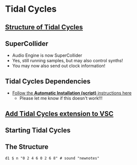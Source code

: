 # Tidal Cycles

## [Structure of Tidal Cycles](https://tidalcycles.org/docs/getting-started/tidal_start)

## SuperCollider
- Audio Engine is now SuperCollider
- Yes, still running samples, but may also control synths!
- You may now also send out clock information!

## Tidal Cycles Dependencies
- [Follow the **Automatic Installation (script)** instructions here](https://tidalcycles.org/docs/getting-started/macos_install)
  - Please let me know if this doesn't work!!!

## [Add Tidal Cycles extension to VSC](https://tidalcycles.org/docs/getting-started/editor/VS_Code/)

## Starting Tidal Cycles

## The Structure
`d1 $ n "0 2 4 6 0 2 6 8" # sound "newnotes"`
